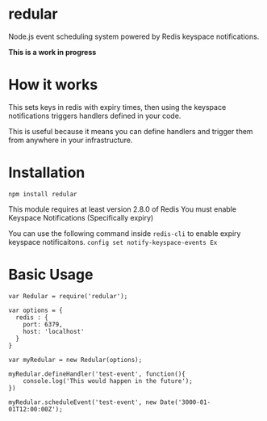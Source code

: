 # redular
Node.js event scheduling system powered by Redis keyspace notifications.

**This is a work in progress**

# How it works
This sets keys in redis with expiry times, then using the keyspace notifications triggers handlers defined in your code.

This is useful because it means you can define handlers and trigger them from anywhere in your infrastructure.

# Installation
`npm install redular`

This module requires at least version 2.8.0 of Redis
You must enable Keyspace Notifications (Specifically expiry)

You can use the following command inside `redis-cli` to enable expiry keyspace notificaitons.
`config set notify-keyspace-events Ex`

# Basic Usage
    var Redular = require('redular');
    
    var options = {
      redis : {
        port: 6379,
        host: 'localhost'
      }
    }
    
    var myRedular = new Redular(options);
    
    myRedular.defineHandler('test-event', function(){
        console.log('This would happen in the future');
    })
    
    myRedular.scheduleEvent('test-event', new Date('3000-01-01T12:00:00Z');
